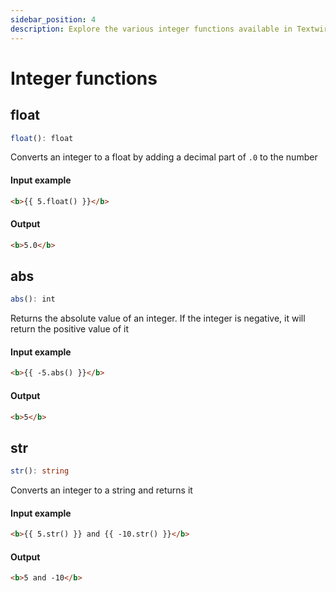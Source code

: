 ```yaml
---
sidebar_position: 4
description: Explore the various integer functions available in Textwire
---
```


# Integer functions
## float
```ts
float(): float
```

Converts an integer to a float by adding a decimal part of `.0` to the number

#### Input example
```html
<b>{{ 5.float() }}</b>
```

#### Output
```html
<b>5.0</b>
```

## abs
```ts
abs(): int
```

Returns the absolute value of an integer. If the integer is negative, it will return the positive value of it

#### Input example
```html
<b>{{ -5.abs() }}</b>
```

#### Output
```html
<b>5</b>
```

## str

```ts
str(): string
```

Converts an integer to a string and returns it

#### Input example
```html
<b>{{ 5.str() }} and {{ -10.str() }}</b>
```

#### Output
```html
<b>5 and -10</b>
```